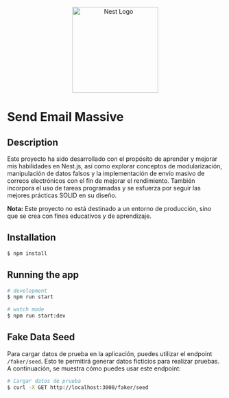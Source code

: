 <p align="center">
  <a href="http://nestjs.com/" target="blank"><img src="https://nestjs.com/img/logo-small.svg" width="200" alt="Nest Logo" /></a>
</p>

# Send Email Massive
## Description
Este proyecto ha sido desarrollado con el propósito de aprender y mejorar mis habilidades en Nest.js, así como explorar conceptos de modularización, manipulación de datos falsos y la implementación de envío masivo de correos electrónicos con el fin de mejorar el rendimiento. También incorpora el uso de tareas programadas y se esfuerza por seguir las mejores prácticas SOLID en su diseño.

**Nota:** Este proyecto no está destinado a un entorno de producción, sino que se crea con fines educativos y de aprendizaje.


## Installation

```bash
$ npm install
```

## Running the app

```bash
# development
$ npm run start

# watch mode
$ npm run start:dev
```
## Fake Data Seed

Para cargar datos de prueba en la aplicación, puedes utilizar el endpoint `/faker/seed`. Esto te permitirá generar datos ficticios para realizar pruebas. A continuación, se muestra cómo puedes usar este endpoint:

```bash
# Cargar datos de prueba
$ curl -X GET http://localhost:3000/faker/seed

